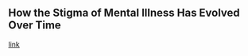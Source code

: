 ## How the Stigma of Mental Illness Has Evolved Over Time

[link](https://www.psychologytoday.com/intl/blog/brainstorm/202101/how-the-stigma-mental-illness-has-evolved-over-time)
